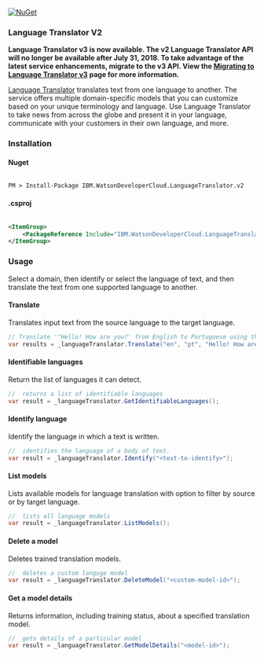 [![NuGet](https://img.shields.io/badge/nuget-v2.9.0-green.svg?style=flat)](https://www.nuget.org/packages/IBM.WatsonDeveloperCloud.LanguageTranslator.v2/)

### Language Translator V2
**Language Translator v3 is now available. The v2 Language Translator API will no longer be available after July 31, 2018. To take advantage of the latest service enhancements, migrate to the v3 API. View the [Migrating to Language Translator v3](https://console.bluemix.net/docs/services/language-translator/migrating.html) page for more information.**

[Language Translator][language_translator] translates text from one language to another. The service offers multiple domain-specific models that you can customize based on your unique terminology and language. Use Language Translator to take news from across the globe and present it in your language, communicate with your customers in their own language, and more.

### Installation
#### Nuget
```

PM > Install-Package IBM.WatsonDeveloperCloud.LanguageTranslator.v2

```
#### .csproj
```xml

<ItemGroup>
    <PackageReference Include="IBM.WatsonDeveloperCloud.LanguageTranslator.v2" Version="2.9.0" />
</ItemGroup>

```
### Usage
Select a domain, then identify or select the language of text, and then translate the text from one supported language to another.

#### Translate
Translates input text from the source language to the target language.
```cs
// Translate '"Hello! How are you?' from English to Portuguese using the Language Translator service
var results = _languageTranslator.Translate("en", "pt", "Hello! How are you?");
```

#### Identifiable languages
Return the list of languages it can detect.
```cs
//  returns a list of identifiable languages
var result = _languageTranslator.GetIdentifiableLanguages();
```

#### Identify language
Identify the language in which a text is written.
```cs
//  identifies the language of a body of text.
var result = _languageTranslator.Identify("<text-to-identify>");
```

#### List models
Lists available models for language translation with option to filter by source or by target language.
```cs
//  lists all language models
var result = _languageTranslator.ListModels();
```

<!-- #### Create a model
Uploads a TMX glossary file on top of a domain to customize a translation model.Depending on the size of the file, training can range from minutes for a glossary to several hours for a large parallel corpus. Glossary files must be less than 10 MB. The cumulative file size of all uploaded glossary and corpus files is limited to 250 MB.
```cs
``` -->

#### Delete a model
Deletes trained translation models.
```cs
//  deletes a custom languge model
var result = _languageTranslator.DeleteModel("<custom-model-id>");
```

#### Get a model details
Returns information, including training status, about a specified translation model.
```cs
//  gets details of a particular model
var result = _languageTranslator.GetModelDetails("<model-id>");
```

[language_translator]: https://console.bluemix.net/docs/services/language-translator/getting-started.html
